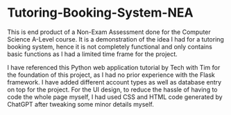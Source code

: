 # Tutoring-Booking-System-NEA
This is end product of a Non-Exam Assessment done for the Computer Science A-Level course. It is a demonstration of the idea I had for a tutoring booking system, hence it is not completely functional and only contains basic functions as I had a limited time frame for the project. 

I have referenced this Python web application tutorial by Tech with Tim for the foundation of this project, as I had no prior experience with the Flask framework. I have added different account types as well as database entry on top for the project. For the UI design, to reduce the hassle of having to code the whole page myself, I had used CSS and HTML code generated by ChatGPT after tweaking some minor details myself. 
